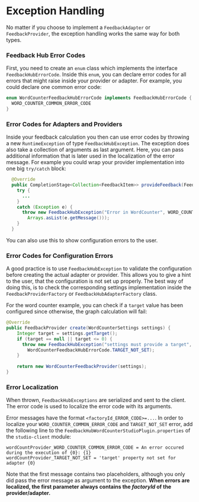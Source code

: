 # Exception Handling

No matter if you choose to implement a `FeedbackAdapter` or 
`FeedbackProvider`, the exception handling works the same way for both types.

### Feedback Hub Error Codes

First, you need to create an `enum` class which implements the interface `FeedbackHubErrorCode`.
Inside this `enum`, you can declare error codes for all errors that might raise
inside your provider or adapter. For example, you could declare one common error code:  

```java
enum WordCounterFeedbackHubErrorCode implements FeedbackHubErrorCode {
  WORD_COUNTER_COMMON_ERROR_CODE
}
```

### Error Codes for Adapters and Providers

Inside your feedback calculation you then can use error codes by
throwing a new `RuntimeException` of type `FeedbackHubException`.
The exception does also take a collection of arguments as last argument.
Here, you can pass additional information that is later used in the localization of 
the error message. For example you could wrap your provider implementation
into one big `try/catch` block:

```java
  @Override
  public CompletionStage<Collection<FeedbackItem>> provideFeedback(FeedbackContext feedbackContext) {
    try {
      ...
    }
    catch (Exception e) {
      throw new FeedbackHubException("Error in WordCounter", WORD_COUNTER_COMMON_ERROR_CODE, 
        Arrays.asList(e.getMessage()));
    }
  }
```
You can also use this to show configuration errors to the user.

### Error Codes for Configuration Errors

A good practice is to use `FeedbackHubException` to validate the
configuration before creating the actual adapter or provider. This allows you
to give a hint to the user, that the configuration is not set up properly. 
The best way of doing this, is to check
the corresponding settings implementation inside the `FeedbackProviderFactory`
or `FeedbackHubAdapterFactory` class. 

For the word counter example, you can check if a `target` value has been 
configured since otherwise, the graph calculation will fail:

```java
@Override
public FeedbackProvider create(WordCounterSettings settings) {
    Integer target = settings.getTarget();
    if (target == null || target <= 0) {
      throw new FeedbackHubException("settings must provide a target", 
        WordCounterFeedbackHubErrorCode.TARGET_NOT_SET);
    }
    
    return new WordCounterFeedbackProvider(settings);
}
```

### Error Localization

When thrown, `FeedbackHubExceptions` are serialized and sent to the client.
The error code is used to localize the error code with its arguments.

Error messages have the format `<factoryId_ERROR_CODE>=...`.
In order to localize your `WORD_COUNTER_COMMON_ERROR_CODE` and `TARGET_NOT_SET` error, add
the following line to the `FeedbackHubWordCounterStudioPlugin.properties` of
the `studio-client` module:

```
wordCountProvider_WORD_COUNTER_COMMON_ERROR_CODE = An error occured during the execution of {0}: {1}
wordCountProvider_TARGET_NOT_SET = 'target' property not set for adapter {0}
```

Note that the first message contains two placeholders, although you only did pass
the error message as argument to the exception. **When errors are localized, 
the first parameter always contains the _factoryId_ of the provider/adapter.**
